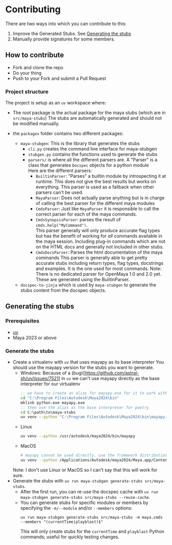 # Contributing

There are two ways into which you can contribute to this:

1. Improve the Generated Stubs.
    See [Generating the stubs](#generating-the-stubs)
2. Manually provide signatures for some members.

## How to contribute

- Fork and clone the repo
- Do your thing
- Push to your Fork and submit a Pull Request

### Project structure
The project is setup as an `uv` workspace where:

- The root package is the actual package for the maya stubs (which are in `src/maya-stubs`)
  The stubs are automatically generated and should not be modified manually.

- the `packages` folder contains two different packages:
  - `maya-stubgen`: This is the library that generates the stubs
    - `cli.py` creates the command line interface for maya-stubgen
    - `stubgen.py` contains the functions used to generate the stubs
    - `parsers/` is where all the different parsers are.
      A "Parser" is a class that generates `Docspec` objects for a python module  
      Here are the different parsers:
        - `BuiltinParser`: "Parses" a builtin module by introspecting it at runtime.
        This does not give the best results but works on everything.
        This parser is used as a fallback when other parsers can't be used.
        - `MayaParser`: Does not actually parse anything but is in charge of calling the best parser for the different maya modules
        - `CmdsParser`: Just like `MayaParser` it is responsible to call the correct parser for each of the maya commands.
        - `CmdsSynopsisParser`: parses the result of `cmds.help("MyCommand")`.  
            This parser generally will only produce accurate flag types but has the benefit of working for _all_ commands available in the maya session. 
            Including plug-in commands which are not on the HTML docs and generally not included in other stubs.
        - `CmdsDocsParser`: Parses the html documentation of the maya commands
          This parser is generally able to get pretty accurate stubs including return types, flag types, docstrings and examples.
          It is the one used for most commands.
      Note: There is no dedicated parser for OpenMaya 1.0 and 2.0 yet.
      These are generated using the BuiltinParser.
  - `docspec-to-jinja` which is used by `maya-stubgen` to generate the stubs content from the docspec objects.


## Generating the stubs

### Prerequisites

- [uv](https://docs.astral.sh/uv/)
- Maya 2023 or above

### Generate the stubs

- Create a virtualenv with `uv` that uses mayapy as its base interpreter
  You should use the mayapy version for the stubs you want to generate.
    - Windows:
      Because of a (bug)[https://github.com/astral-sh/uv/issues/7521] in `uv` we can't use mayapy directly as the base interpreter for our virtualenv  
      ```bat
      :: we have to create an alias for mayapy.exe for it to work with venv
      cd "C:\Program Files\Autodesk\Maya2024\bin"
      mklink python.exe mayapy.exe
      :: then use the alias as the base interpreter for poetry
      cd C:\path\to\maya-stubs
      uv venv --python "C:\Program Files\Autodesk\Maya2024\bin\mayapy.exe"
      ```
    - Linux
      ```bash
      uv venv --python /usr/autodesk/maya2024/bin/mayapy
      ```
    - MacOS
      ```bash
      # mayapy cannot be used directly, use the framework distribution instead
      uv venv --python /Applications/Autodesk/maya2024/Maya.app/Contents/Frameworks/Python.framework/Versions/Current/bin/python3
      ```
    Note: I don't use Linux or MacOS so I can't say that this will work for sure.
- Generate the stubs with `uv run maya-stubgen generate-stubs src/maya-stubs`.
    - After the first run, you can re-use the docspec cache with `uv run maya-stubgen generate-stubs src/maya-stubs --reuse-cache`.
    - You can generate stubs for specific modules or members by specifying the `-m/--module` and/or `--members` options:
      ```
      uv run maya-stubgen generate-stubs src/maya-stubs -m maya.cmds --members "(currentTime|playblast)$"
      ```
      This will only create stubs for the `currentTime` and `playblast` Python commands; useful for quickly testing changes.
